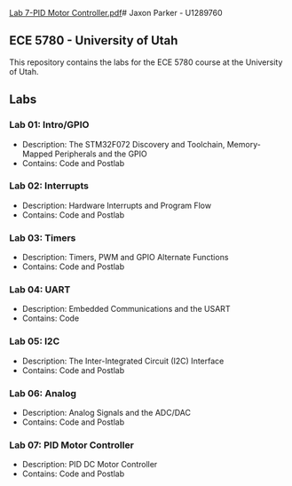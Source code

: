 [Lab 7-PID Motor Controller.pdf](https://github.com/jaxonparker18/ECE5780/files/14761466/Lab.7-PID.Motor.Controller.pdf)# Jaxon Parker - U1289760 

##  ECE 5780 - University of Utah 

This repository contains the labs for the ECE 5780 course at the University of Utah.

## Labs

### Lab 01: Intro/GPIO

- Description: The STM32F072 Discovery and Toolchain, Memory-Mapped Peripherals and the GPIO
- Contains: Code and Postlab

### Lab 02: Interrupts

- Description: Hardware Interrupts and Program Flow
- Contains: Code and Postlab

### Lab 03: Timers

- Description: Timers, PWM and GPIO Alternate Functions
- Contains: Code and Postlab

### Lab 04: UART

- Description: Embedded Communications and the USART
- Contains: Code 

### Lab 05: I2C
- Description: The Inter-Integrated Circuit (I2C) Interface
- Contains: Code and Postlab

### Lab 06: Analog
- Description: Analog Signals and the ADC/DAC
- Contains: Code and Postlab

### Lab 07: PID Motor Controller
- Description: PID DC Motor Controller
- Contains: Code and Postlab

